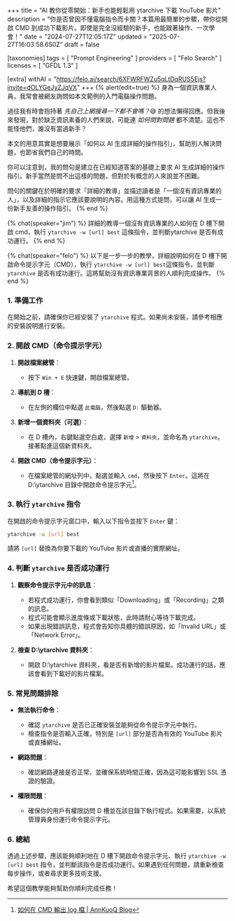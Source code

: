 +++
title = "AI 教你從零開始：新手也能輕鬆用 ytarchive 下載 YouTube 影片"
description = "你是否曾因不懂電腦指令而卡關？本篇用最簡單的步驟，帶你從開啟 CMD 到成功下載影片。即使是完全沒經驗的新手，也能跟著操作、一次學會！"
date = "2024-07-27T12:05:17Z"
updated = "2025-07-27T16:03:58.650Z"
draft = false

[taxonomies]
tags = [ "Prompt Engineering" ]
providers = [ "Felo Search" ]
licenses = [ "GFDL 1.3" ]

[extra]
withAI = "<https://felo.ai/search/6XFWRFWZu5qLtDqRUS5Ejs?invite=dOLYGeJyZJqVX>"
+++
{% alert(edit=true) %}
身為一個資訊專業人員，我常會被網友詢問如本文範例的入門電腦操作問題。

過往我有時會抱持著 *先自己上網搜尋一下都不會嗎？*😅 的想法懶得回應。但我後來發現，對於缺乏資訊素養的人們來說，可能連 *如何問對問題* 都不清楚。這也不能怪他們，誰沒有當過新手？

本文的用意其實是想要展示「如何以 AI 生成詳細的操作指引」，幫助別人解決問題，也節省我們自己的時間。

你可以注意到，我的問句是建立在已經知道答案的基礎上要求 AI 生成詳細的操作指引。新手當然是問不出這樣的問題，但對於有概念的人來說並不困難。

問句的關鍵在於明確的要求「詳細的教導」並描述讀者是「一個沒有資訊專業的人」，以及詳細的指示它應該要說明的內容。用這種方式提問，可以讓 AI 生成一份新手友善的操作指引。
{% end %}

{% chat(speaker="jim") %}
詳細的教導一個沒有資訊專業的人如何在 D 槽下開啟 cmd，執行 `ytarchive -w [url] best` 這條指令，並判斷ytarchive 是否有成功運行。
{% end %}

{% chat(speaker="felo") %}
以下是一步一步的教學，詳細說明如何在 D 槽下開啟命令提示字元（CMD），執行 `ytarchive -w [url] best`這條指令，並判斷 `ytarchive` 是否有成功運行。這將幫助沒有資訊專業背景的人順利完成操作。
{% end %}

### 1. 準備工作

在開始之前，請確保你已經安裝了 `ytarchive` 程式。如果尚未安裝，請參考相應的安裝說明進行安裝。

### 2. 開啟 CMD（命令提示字元）

1. **開啟檔案總管**：
   - 按下 `Win + E` 快速鍵，開啟檔案總管。

2. **導航到 D 槽**：
   - 在左側的欄位中點選 `此電腦`，然後點選 `D:` 驅動器。

3. **新增一個資料夾（可選）**：
   - 在 D 槽內，右鍵點選空白處，選擇 `新增` > `資料夾`，並命名為 `ytarchive`。接著點進這個新資料夾。

4. **開啟 CMD（命令提示字元）**：
   - 在檔案總管的網址列中，點選並輸入 `cmd`，然後按下 `Enter`。這將在 D:\ytarchive 目錄中開啟命令提示字元[^1]。

### 3. 執行 `ytarchive` 指令

在開啟的命令提示字元窗口中，輸入以下指令並按下 `Enter` 鍵：

```bash
ytarchive -w [url] best
```

請將 `[url]` 替換為你要下載的 YouTube 影片或直播的實際網址。

### 4. 判斷 `ytarchive` 是否成功運行

1. **觀察命令提示字元中的訊息**：
   - 若程式成功運行，你會看到類似「Downloading」或「Recording」之類的訊息。
   - 程式可能會顯示進度條或下載狀態，此時請耐心等待下載完成。
   - 如果出現錯誤訊息，程式會告知你具體的錯誤原因，如「Invalid URL」或「Network Error」。

2. **檢查 D:\ytarchive 資料夾**：
   - 開啟 D:\ytarchive 資料夾，看是否有新增的影片檔案。成功運行的話，應該會看到下載好的影片檔案。

### 5. 常見問題排除

- **無法執行命令**：
  - 確認 `ytarchive` 是否已正確安裝並能夠從命令提示字元中執行。
  - 檢查指令是否輸入正確，特別是 `[url]` 部分是否為有效的 YouTube 影片或直播網址。

- **網路問題**：
  - 確認網路連接是否正常，並確保系統時間正確，因為這可能影響到 SSL 憑證的驗證。

- **權限問題**：
  - 確保你的用戶有權限訪問 D 槽並在該目錄下執行程式。如果需要，以系統管理員身份運行命令提示字元。

### 6. 總結

透過上述步驟，應該能夠順利地在 D 槽下開啟命令提示字元、執行 `ytarchive -w [url] best` 指令，並判斷該指令是否成功運行。如果遇到任何問題，請重新檢查每步操作，或者尋求更多技術支援。

希望這個教學能夠幫助你順利完成任務！

[^1]: [如何在 CMD 輸出 log 檔 | AnnKuoQ Blog](https://annkuoq.github.io/blog/2020-12-25-how-to-save-windows-cmd-logfile/)
